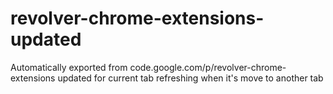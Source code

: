 # revolver-chrome-extensions-updated
Automatically exported from code.google.com/p/revolver-chrome-extensions updated for current tab refreshing when it's move to another tab
